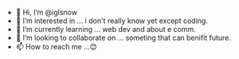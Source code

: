- 👋 Hi, I’m @iglsnow
- 👀 I’m interested in ... i don't really know yet except coding.
- 🌱 I’m currently learning ... web dev and about e comm.
- 💞️ I’m looking to collaborate on ... someting that can benifit future.
- 📫 How to reach me ...😊

<!---
iglsnow/iglsnow is a ✨ special ✨ repository because its `README.md` (this file) appears on your GitHub profile.
You can click the Preview link to take a look at your changes.
--->
